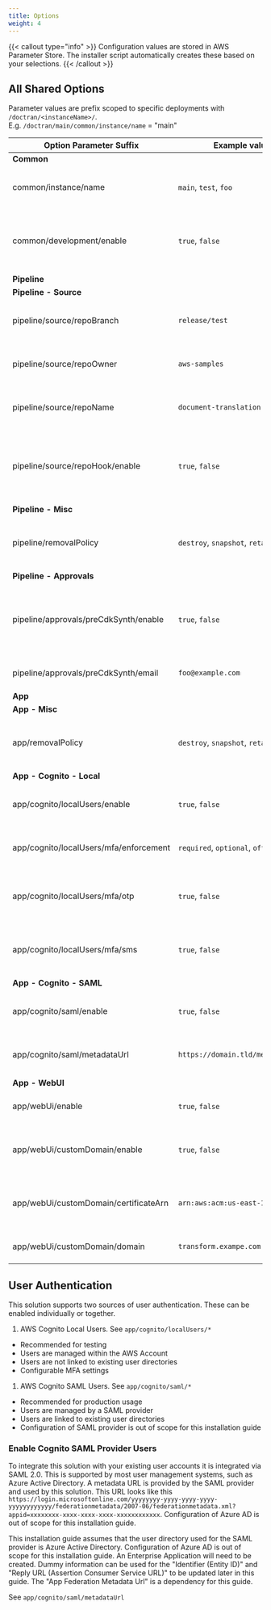 ```yaml
---
title: Options
weight: 4
---
```


<!--
Copyright Amazon.com, Inc. or its affiliates. All Rights Reserved.
SPDX-License-Identifier: MIT-0
-->

{{< callout type="info" >}}
Configuration values are stored in AWS Parameter Store. The installer script automatically creates these based on your selections.
{{< /callout >}}

## All Shared Options

Parameter values are prefix scoped to specific deployments with `/doctran/<instanceName>/`.
<br/>E.g. `/doctran/main/common/instance/name` = "main"

| Option Parameter Suffix                | Example value                     | Default                      | Required?                    | Description                                                            |
| -------------------------------------- | --------------------------------- | ---------------------------- | ---------------------------- | ---------------------------------------------------------------------- |
| **Common**                             |                                   |                              |                              |                                                                        |
| common/instance/name                   | `main`, `test`, `foo`             | `main`                       | **Yes**                      | Account unique name for this deployment                                |
| common/development/enable              | `true`, `false`                   | `false`                      | No                           | Enable development features. Only use in test/dev environments         |
| **Pipeline**                           |                                   |                              |                              |                                                                        |
| **Pipeline - Source**                  |                                   |                              |                              |                                                                        |
| pipeline/source/repoBranch             | `release/test`                    | NA                           | **Yes**                      | Upstream branch to track for updates                                   |
| pipeline/source/repoOwner              | `aws-samples`                     | `aws-samples`                | No                           | Upstream repo owner to track for updates                               |
| pipeline/source/repoName               | `document-translation`            | `document-translation`       | No                           | Upstream repo name to track for updates                                |
| pipeline/source/repoHook/enable        | `true`, `false`                   | `false`. `true` if permitted | No                           | Integrate with GitHub via repo hook. Requires GitHub Token permissions |
| **Pipeline - Misc**                    |                                   |                              |                              |                                                                        |
| pipeline/removalPolicy                 | `destroy`, `snapshot`, `retain`   | `retain`                     | No                           | Removal policy for deployed pipeline components                        |
| **Pipeline - Approvals**               |                                   |                              |                              |                                                                        |
| pipeline/approvals/preCdkSynth/enable  | `true`, `false`                   | `true`                       | No                           | Require manual approval before CDK Synth can run in the pipeline       |
| pipeline/approvals/preCdkSynth/email   | `foo@example.com`                 | NA                           | **If** using approval        | Target email for manual approval                                       |
| **App**                                |                                   |                              |                              |                                                                        |
| **App - Misc**                         |                                   |                              |                              |                                                                        |
| app/removalPolicy                      | `destroy`, `snapshot`, `retain`   | `retain`                     | No                           | Removal policy for deployed app components                             |
| **App - Cognito - Local**              |                                   |                              |                              |                                                                        |
| app/cognito/localUsers/enable          | `true`, `false`                   | `false`                      | **If not** using SAML users  | Enable locally managed users                                           |
| app/cognito/localUsers/mfa/enforcement | `required`, `optional`, `off`     | `off`                        | No                           | Enable MFA for locally managed users                                   |
| app/cognito/localUsers/mfa/otp         | `true`, `false`                   | `false`                      | No                           | Enable OTP MFA for locally managed users                               |
| app/cognito/localUsers/mfa/sms         | `true`, `false`                   | `false`                      | No                           | Enable SMS MFA for locally managed users                               |
| **App - Cognito - SAML**               |                                   |                              |                              |                                                                        |
| app/cognito/saml/enable                | `true`, `false`                   | `false`                      | **If not** using local users | Enable SAML managed users                                              |
| app/cognito/saml/metadataUrl           | `https://domain.tld/metadata.xml` | NA                           | **If** using SAML users      | Metadata XML from the SAML provider                                    |
| **App - WebUI**                        |                                   |                              |                              |                                                                        |
| app/webUi/enable                       | `true`, `false`                   | `false`                      | No                           | Enable web UI for using this solution                                  |
| app/webUi/customDomain/enable          | `true`, `false`                   | `false`                      |                              | Enable custom domain name for the web UI                               |
| app/webUi/customDomain/certificateArn  | `arn:aws:acm:us-east-1:....`      | NA                           | **If** using custom domain   | ACM Certificate ARN for the custom domain name                         |
| app/webUi/customDomain/domain          | `transform.exampe.com`            | NA                           | **If** using custom domain   | Custom domain name                                                     |

## User Authentication

This solution supports two sources of user authentication. These can be enabled individually or together.

1. AWS Cognito Local Users. See `app/cognito/localUsers/*`

- Recommended for testing
- Users are managed within the AWS Account
- Users are not linked to existing user directories
- Configurable MFA settings

1. AWS Cognito SAML Users. See `app/cognito/saml/*`

- Recommended for production usage
- Users are managed by a SAML provider
- Users are linked to existing user directories
- Configuration of SAML provider is out of scope for this installation guide

### Enable Cognito SAML Provider Users

To integrate this solution with your existing user accounts it is integrated via SAML 2.0. This is supported by most user management systems, such as Azure Active Directory. A metadata URL is provided by the SAML provider and used by this solution. This URL looks like this `https://login.microsoftonline.com/yyyyyyyy-yyyy-yyyy-yyyy-yyyyyyyyyyyy/federationmetadata/2007-06/federationmetadata.xml?appid=xxxxxxxx-xxxx-xxxx-xxxx-xxxxxxxxxxxx`. Configuration of Azure AD is out of scope for this installation guide.

This installation guide assumes that the user directory used for the SAML provider is Azure Active Directory. Configuration of Azure AD is out of scope for this installation guide. An Enterprise Application will need to be created. Dummy information can be used for the "Identifier (Entity ID)" and "Reply URL (Assertion Consumer Service URL)" to be updated later in this guide. The "App Federation Metadata Url" is a dependency for this guide.

See `app/cognito/saml/metadataUrl`
